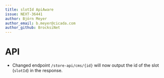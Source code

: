```yaml
---
title: slotId ApiAware
issue: NEXT-36441
author: Björn Meyer
author_email: b.meyer@cicada.com
author_github: BrocksiNet
---
```

# API
* Changed endpoint `/store-api/cms/{id}` will now output the id of the slot (`slotId`) in the response.  
